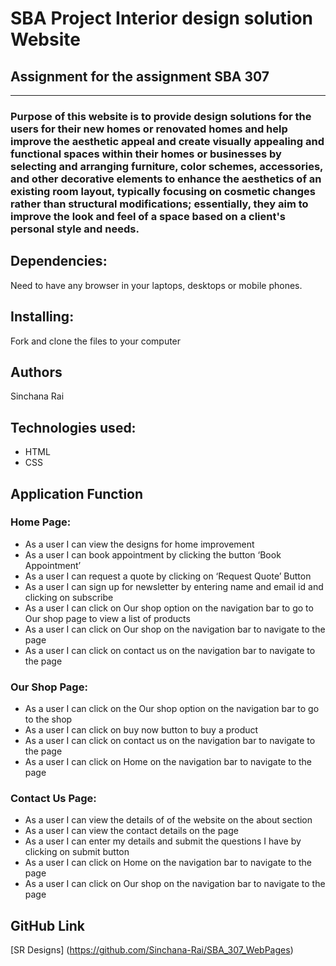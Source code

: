 # SBA Project Interior design solution Website

## Assignment for the assignment SBA 307

---------------------------------------------------------------------------



### Purpose of this website is to provide design solutions for the users for their new homes or renovated homes and help improve the aesthetic appeal and create visually appealing and functional spaces within their homes or businesses by selecting and arranging furniture, color schemes, accessories, and other decorative elements to enhance the aesthetics of an existing room layout, typically focusing on cosmetic changes rather than structural modifications; essentially, they aim to improve the look and feel of a space based on a client's personal style and needs.


## Dependencies:

Need to have any browser in your laptops, desktops or mobile phones.

## Installing:
Fork and clone the files to your computer

## Authors
Sinchana Rai

## Technologies used:
- HTML
- CSS


## Application Function

### Home Page:
- As a user I can view the designs for home improvement
- As a user I can book appointment by clicking the button ‘Book Appointment’
- As a user I can request a quote by clicking on ‘Request Quote’ Button
- As a user I can sign up for newsletter by entering name and email id and clicking on subscribe
- As a user I can click on Our shop option on the navigation bar to go to Our shop page to view a list of products
- As a user I can click on Our shop on the navigation bar to navigate to the page
- As a user I can click on contact us on the navigation bar to navigate to the page

### Our Shop Page:
- As a user I can click on the Our shop option on the navigation bar to go to the shop
- As a user I can click on buy now button to buy a product
- As a user I can click on contact us on the navigation bar to navigate to the page
- As a user I can click on Home on the navigation bar to navigate to the page

### Contact Us Page:
- As a user I can view the details of of the website on the about section
- As a user I can view the contact details on the page
- As a user I can enter my details and submit the questions I have by clicking on submit button
- As a user I can click on Home on the navigation bar to navigate to the page
- As a user I can click on Our shop on the navigation bar to navigate to the page



## GitHub Link
[SR Designs] (https://github.com/Sinchana-Rai/SBA_307_WebPages)